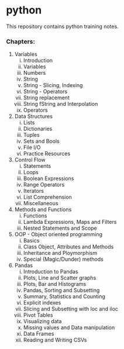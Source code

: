 # python
This repository contains python training notes.
<h3>Chapters: </h3>
<ol>
    <li>
        Variables
        <ol type="i">
            <li>Introduction</li>
            <li>Variables</li>
            <li>Numbers</li>
            <li>String</li>
            <li>String - Slicing, Indexing</li>
            <li>String - Operators</li>
            <li>String replacement</li>
            <li>String fString and Interpolation</li>
            <li>Operators</li>
        </ol>
    </li>
    <li>
        Data Structures
        <ol type="i">
            <li>Lists</li>
            <li>Dictionaries</li>
            <li>Tuples</li>
            <li>Sets and Bools
            <li>File I/O</li>
            <li>Practice Resources</li>
        </ol>
    </li>
    <li>
        Control Flow
        <ol type="i">
            <li>Statements</li>
            <li>Loops </li>
            <li>Boolean Expressions</li>
            <li>Range Operators</li>
            <li>Iterators</li>
            <li>List Comprehension</li>
            <li>Miscellaneous</li>
        </ol>
    </li>
    <li>
        Methods and Functions
        <ol type="i">
            <li>Functions
            <li>Lambda Expressions, Maps and Filters</li>
            <li>Nested Statements and Scope</li>
        </ol>
    </li>
    <li>
        OOP - Object oriented programming
        <ol type="i">
            <li>Basics
            <li>Class Object, Attributes and Methods</li>
            <li>Inheritance and Ploymorphism</li>
            <li>Special (Magic/Dunder) methods</li>
        </ol>
    </li>
    <li>
        Pandas
        <ol type="i">
            <li>Introduction to Pandas</li>
            <li>Plots, Line and Scatter graphs</li>
            <li>Plots, Bar and Histograms</li>
            <li>Pandas, Sorting and Subsetting</li>
            <li>Summary, Statistics and Counting</li>
            <li>Explicit indexes</li>
            <li>Slicing and Subsetting with loc and iloc</li>
            <li>Pivot Tables</li>
            <li>Visualizing data</li>
            <li>Missing values and Data manipulation</li>
            <li>Data Frames</li>
            <li>Reading and Writing CSVs</li>
        </ol>
    </li>
</ol>